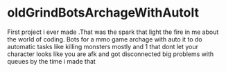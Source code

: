 # oldGrindBotsArchageWithAutoIt
First project i ever made .That was the spark that light the fire in me about the world of coding.
Bots for a mmo game archage with auto it to do automatic tasks like killing monsters mostly and 1 that dont 
let your character looks like you are afk and got disconnected big problems with queues by the time i made that
